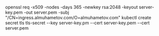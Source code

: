  openssl req -x509 -nodes -days 365 -newkey rsa:2048 -keyout server-key.pem -out server.pem -subj "/CN=ingress.almuhametov.com/O=almuhametov.com"
 kubectl create secret tls tls-secret --key server-key.pm --cert server-key.pem --cert server.pem